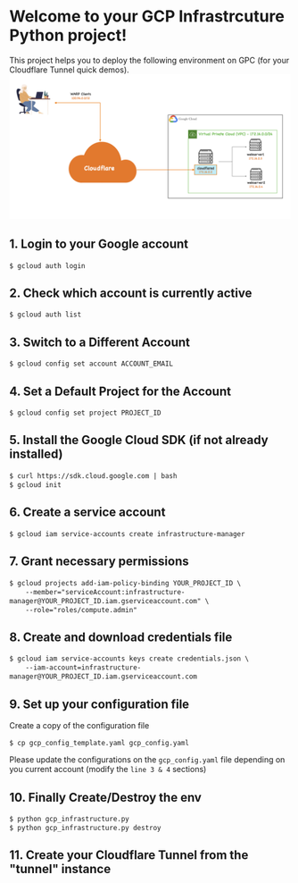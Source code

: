 # Welcome to your GCP Infrastrcuture Python project!

This project helps you to deploy the following environment on GPC (for your Cloudflare Tunnel quick demos).
![MAGIC WAN](architecture_gcp.jpeg)

## 1. Login to your Google account
```
$ gcloud auth login
```

## 2. Check which account is currently active
```
$ gcloud auth list
```

## 3. Switch to a Different Account
```
$ gcloud config set account ACCOUNT_EMAIL
```

## 4. Set a Default Project for the Account
```
$ gcloud config set project PROJECT_ID
```

## 5. Install the Google Cloud SDK (if not already installed)
```
$ curl https://sdk.cloud.google.com | bash
$ gcloud init
```

## 6. Create a service account
```
$ gcloud iam service-accounts create infrastructure-manager
```

## 7. Grant necessary permissions
```
$ gcloud projects add-iam-policy-binding YOUR_PROJECT_ID \
    --member="serviceAccount:infrastructure-manager@YOUR_PROJECT_ID.iam.gserviceaccount.com" \
    --role="roles/compute.admin"
```

## 8. Create and download credentials file
```
$ gcloud iam service-accounts keys create credentials.json \
    --iam-account=infrastructure-manager@YOUR_PROJECT_ID.iam.gserviceaccount.com
```

## 9. Set up your configuration file
Create a copy of the configuration file

```
$ cp gcp_config_template.yaml gcp_config.yaml
```

Please update the configurations on the `gcp_config.yaml` file depending on you current account (modify the `line 3 & 4` sections)


## 10. Finally Create/Destroy the env
```
$ python gcp_infrastructure.py
$ python gcp_infrastructure.py destroy
```

## 11. Create your Cloudflare Tunnel from the "tunnel" instance
